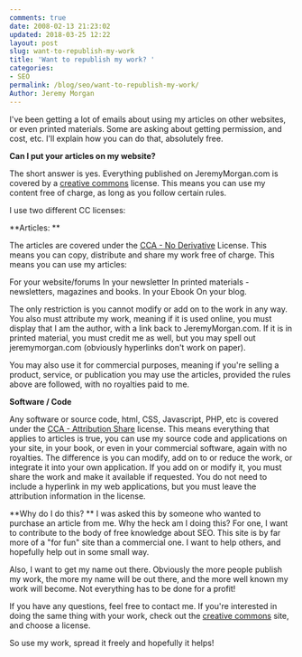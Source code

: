 ```yaml
---
comments: true
date: 2008-02-13 21:23:02
updated: 2018-03-25 12:22
layout: post
slug: want-to-republish-my-work
title: 'Want to republish my work? '
categories:
- SEO
permalink: /blog/seo/want-to-republish-my-work/
Author: Jeremy Morgan
---
```


I've been getting a lot of emails about using my articles on other websites, or even printed materials. Some are asking about getting permission, and cost, etc. I'll explain how you can do that, absolutely free. 

**Can I put your articles on my website?**

The short answer is yes. Everything published on JeremyMorgan.com is covered by a [creative commons](http://creativecommons.org) license. This means you can use my content free of charge, as long as you follow certain rules. 

I use two different CC licenses: 

**Articles: **

The articles are covered under the [CCA - No Derivative](http://creativecommons.org/licenses/by-nd/3.0/us/) License. This means you can copy, distribute and share my work free of charge. This means you can use my articles:

For your website/forums
In your newsletter
In printed materials - newsletters, magazines and books. 
In your Ebook
On your blog. 

The only restriction is you cannot modify or add on to the work in any way. You also must attribute my work, meaning if it is used online, you must display that I am the author, with a link back to JeremyMorgan.com. If it is in printed material, you must credit me as well, but you may spell out jeremymorgan.com (obviously hyperlinks don't work on paper). 

You may also use it for commercial purposes, meaning if you're selling a product, service, or publication you may use the articles, provided the rules above are followed, with no royalties paid to me. 

**Software / Code**

Any software or source code, html, CSS, Javascript, PHP, etc is covered under the [CCA - Attribution Share](http://creativecommons.org/licenses/by-sa/3.0/us/) license. This means everything that applies to articles is true, you can use my source code and applications on your site, in your book, or even in your commercial software, again with no royalties. The difference is you can modify, add on to or reduce the work, or integrate it into your own application. If you add on or modify it, you must share the work and make it available if requested. You do not need to include a hyperlink in my web applications, but you must leave the attribution information in the license. 

**Why do I do this? **
I was asked this by someone who wanted to purchase an article from me. Why the heck am I doing this? For one, I want to contribute to the body of free knowledge about SEO. This site is by far more of a "for fun" site than a commercial one. I want to help others, and hopefully help out in some small way.

Also, I want to get my name out there. Obviously the more people publish my work, the more my name will be out there, and the more well known my work will become. Not everything has to be done for a profit! 

If you have any questions, feel free to contact me. If you're interested in doing the same thing with your work, check out the [creative commons](http://creativecommons.org) site, and choose a license. 

So use my work, spread it freely and hopefully it helps! 
